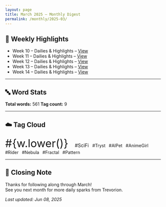 ```yaml
---
layout: page
title: March 2025 – Monthly Digest
permalink: /monthly/2025-03/
---
```


## 📅 Weekly Highlights

- Week 10 – Dailies & Highlights – [View](/2025/03/03/week-10.html)
- Week 11 – Dailies & Highlights – [View](/2025/03/10/week-11.html)
- Week 12 – Dailies & Highlights – [View](/2025/03/17/week-12.html)
- Week 13 – Dailies & Highlights – [View](/2025/03/24/week-13.html)
- Week 14 – Dailies & Highlights – [View](/2025/03/31/week-14.html)

---

## 🔤 Word Stats

**Total words:** 561
**Tag count:** 9

---

## ☁️ Tag Cloud

<span style="font-size: 2.5em; margin-right: 0.5em;">#{w.lower()}</span>
<span style="font-size: 1.1em; margin-right: 0.5em;">#SciFi</span>
<span style="font-size: 1.0em; margin-right: 0.5em;">#Tryst</span>
<span style="font-size: 1.0em; margin-right: 0.5em;">#AIPet</span>
<span style="font-size: 1.0em; margin-right: 0.5em;">#AnimeGirl</span>
<span style="font-size: 1.0em; margin-right: 0.5em;">#Rider</span>
<span style="font-size: 1.0em; margin-right: 0.5em;">#Nebula</span>
<span style="font-size: 1.0em; margin-right: 0.5em;">#Fractal</span>
<span style="font-size: 1.0em; margin-right: 0.5em;">#Pattern</span>

---

## 🌟 Closing Note

Thanks for following along through March!  
See you next month for more daily sparks from Trevorion.

_Last updated: Jun 08, 2025_